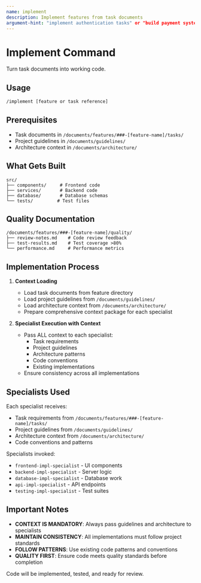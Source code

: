 ```yaml
---
name: implement
description: Implement features from task documents
argument-hint: "implement authentication tasks" or "build payment system"
---
```


# Implement Command

Turn task documents into working code.

## Usage

```bash
/implement [feature or task reference]
```

## Prerequisites

- Task documents in `/documents/features/###-[feature-name]/tasks/`
- Project guidelines in `/documents/guidelines/`
- Architecture context in `/documents/architecture/`

## What Gets Built

```
src/
├── components/     # Frontend code
├── services/       # Backend code
├── database/       # Database schemas
└── tests/         # Test files
```

## Quality Documentation

```
/documents/features/###-[feature-name]/quality/
├── review-notes.md    # Code review feedback
├── test-results.md    # Test coverage >80%
└── performance.md     # Performance metrics
```

## Implementation Process

1. **Context Loading**
   - Load task documents from feature directory
   - Load project guidelines from `/documents/guidelines/`
   - Load architecture context from `/documents/architecture/`
   - Prepare comprehensive context package for each specialist

2. **Specialist Execution with Context**
   - Pass ALL context to each specialist:
     - Task requirements
     - Project guidelines
     - Architecture patterns
     - Code conventions
     - Existing implementations
   - Ensure consistency across all implementations

## Specialists Used

Each specialist receives:

- Task requirements from `/documents/features/###-[feature-name]/tasks/`
- Project guidelines from `/documents/guidelines/`
- Architecture context from `/documents/architecture/`
- Code conventions and patterns

Specialists invoked:

- `frontend-impl-specialist` - UI components
- `backend-impl-specialist` - Server logic
- `database-impl-specialist` - Database work
- `api-impl-specialist` - API endpoints
- `testing-impl-specialist` - Test suites

## Important Notes

- **CONTEXT IS MANDATORY**: Always pass guidelines and architecture to specialists
- **MAINTAIN CONSISTENCY**: All implementations must follow project standards
- **FOLLOW PATTERNS**: Use existing code patterns and conventions
- **QUALITY FIRST**: Ensure code meets quality standards before completion

Code will be implemented, tested, and ready for review.
